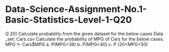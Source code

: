 # Data-Science-Assignment-No.1-Basic-Statistics-Level-1-Q20
Q 20) Calculate probability from the given dataset for the below cases  Data _set: Cars.csv Calculate the probability of MPG of Cars for the below cases. MPG &lt;- Cars$MPG a. P(MPG>38) b. P(MPG&lt;40) c. P (20&lt;MPG&lt;50)
